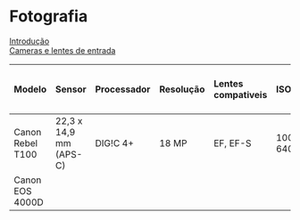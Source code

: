 # Fotografia  

[Introdução](introducao.md)  
[Cameras e lentes de entrada](entrada.md)  

| Modelo           | Sensor                  | Processador | Resolução | Lentes compativeis |  ISO     | Faixa dinâmica | RAW | redução de ruído de longa exposição | disparador remoto | bateria | Video |
|:-----------------|:------------------------|:------------|:----------|:-------------------|:---------|:---------------|:----|:------------------------------------|:------------------|:--------|:------|
| Canon Rebel T100 |  22,3 x 14,9 mm (APS-C) | DIG!C 4+    | 18 MP     | EF, EF-S           | 100-6400 |   
| Canon EOS 4000D  |
